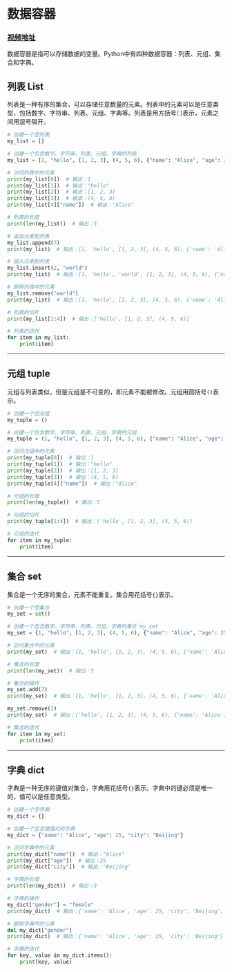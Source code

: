 # 数据容器

### [视频地址](https://www.bilibili.com/video/BV1qW4y1a7fU?spm_id_from=333.788.videopod.episodes&vd_source=b5c04f54b8a7ce0b4d5deef9989f7f9f&p=62)

数据容器是指可以存储数据的变量。Python中有四种数据容器：列表、元组、集合和字典。

## 列表 List

列表是一种有序的集合，可以存储任意数量的元素。列表中的元素可以是任意类型，包括数字、字符串、列表、元组、字典等。列表是用方括号`[]`表示，元素之间用逗号隔开。

```python
# 创建一个空列表
my_list = []

# 创建一个包含数字、字符串、列表、元组、字典的列表
my_list = [1, "hello", [1, 2, 3], (4, 5, 6), {"name": "Alice", "age": 25}]

# 访问列表中的元素
print(my_list[0])  # 输出：1
print(my_list[1])  # 输出："hello"
print(my_list[2])  # 输出：[1, 2, 3]
print(my_list[3])  # 输出：(4, 5, 6)
print(my_list[4]["name"])  # 输出："Alice"

# 列表的长度
print(len(my_list))  # 输出：5

# 追加元素到列表
my_list.append(7)
print(my_list)  # 输出：[1, 'hello', [1, 2, 3], (4, 5, 6), {'name': 'Alice', 'age': 25}, 7]

# 插入元素到列表
my_list.insert(2, "world")
print(my_list)  # 输出：[1, 'hello', 'world', [1, 2, 3], (4, 5, 6), {'name': 'Alice', 'age': 25}, 7]

# 删除列表中的元素
my_list.remove("world")
print(my_list)  # 输出：[1, 'hello', [1, 2, 3], (4, 5, 6), {'name': 'Alice', 'age': 25}, 7]

# 列表的切片
print(my_list[1:4])  # 输出：['hello', [1, 2, 3], (4, 5, 6)]

# 列表的迭代
for item in my_list:
    print(item)
```

---

## 元组 tuple

元组与列表类似，但是元组是不可变的，即元素不能被修改。元组用圆括号`()`表示。

```python
# 创建一个空元组
my_tuple = ()

# 创建一个包含数字、字符串、列表、元组、字典的元组
my_tuple = (1, "hello", [1, 2, 3], (4, 5, 6), {"name": "Alice", "age": 25})

# 访问元组中的元素
print(my_tuple[0])  # 输出：1
print(my_tuple[1])  # 输出："hello"
print(my_tuple[2])  # 输出：[1, 2, 3]
print(my_tuple[3])  # 输出：(4, 5, 6)
print(my_tuple[4]["name"])  # 输出："Alice"

# 元组的长度
print(len(my_tuple))  # 输出：5

# 元组的切片
print(my_tuple[1:4])  # 输出：('hello', [1, 2, 3], (4, 5, 6))

# 元组的迭代
for item in my_tuple:
    print(item)
```

---

## 集合 set

集合是一个无序的集合，元素不能重复。集合用花括号`{}`表示。

```python
# 创建一个空集合
my_set = set()

# 创建一个包含数字、字符串、列表、元组、字典的集合`my_set`
my_set = {1, "hello", [1, 2, 3], (4, 5, 6), {"name": "Alice", "age": 25}}

# 访问集合中的元素
print(my_set)  # 输出：{1, 'hello', [1, 2, 3], (4, 5, 6), {'name': 'Alice', 'age': 25}}

# 集合的长度
print(len(my_set))  # 输出：5

# 集合的操作
my_set.add(7)
print(my_set)  # 输出：{1, 'hello', [1, 2, 3], (4, 5, 6), {'name': 'Alice', 'age': 25}, 7}

my_set.remove(1)
print(my_set)  # 输出：{'hello', [1, 2, 3], (4, 5, 6), {'name': 'Alice', 'age': 25}, 7}

# 集合的迭代
for item in my_set:
    print(item)
```

---

## 字典 dict

字典是一种无序的键值对集合，字典用花括号`{}`表示。字典中的键必须是唯一的，值可以是任意类型。

```python
# 创建一个空字典
my_dict = {}

# 创建一个包含键值对的字典
my_dict = {"name": "Alice", "age": 25, "city": "Beijing"}

# 访问字典中的元素
print(my_dict["name"])  # 输出："Alice"
print(my_dict["age"])  # 输出：25
print(my_dict["city"])  # 输出："Beijing"

# 字典的长度
print(len(my_dict))  # 输出：3

# 字典的操作
my_dict["gender"] = "female"
print(my_dict)  # 输出：{'name': 'Alice', 'age': 25, 'city': 'Beijing', 'gender': 'female'}

# 删除字典中的元素
del my_dict["gender"]
print(my_dict)  # 输出：{'name': 'Alice', 'age': 25, 'city': 'Beijing'}

# 字典的迭代
for key, value in my_dict.items():
    print(key, value)
```